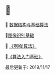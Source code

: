 # :1234:

:file_folder: [数据结构与基础算法](https://github.com/swordboyASS/Academic/tree/master/DS%26Algorithm)

:file_folder:[图像识别基础](https://github.com/swordboyASS/Academic/tree/master/%E5%9B%BE%E5%83%8F%E8%AF%86%E5%88%AB%E5%9F%BA%E7%A1%80)

:file_folder: [《啊哈!算法》](https://github.com/swordboyASS/Academic/tree/master/%E3%80%8A%E5%95%8A%E5%93%88!%E7%AE%97%E6%B3%95%E3%80%8B)

:file_folder:[《算法入门基础》]()

最后更新于: 2019/11/17

